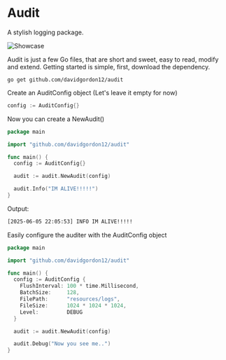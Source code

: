 # Audit

A stylish logging package.

![Showcase](https://gyazo.com/4549d3634ac867cafc072d084b630913.gif)

Audit is just a few Go files, that are short and sweet, easy to read, modify and extend. Getting started is simple, first, download the dependency.

```
go get github.com/davidgordon12/audit
```

Create an AuditConfig object (Let's leave it empty for now)

```go
config := AuditConfig{}
```

Now you can create a NewAudit()

```go
package main

import "github.com/davidgordon12/audit"

func main() {
  config := AuditConfig{}

  audit := audit.NewAudit(config)

  audit.Info("IM ALIVE!!!!!")
}
```

Output: 
```bash
[2025-06-05 22:05:53] INFO IM ALIVE!!!!!
```

Easily configure the auditer with the AuditConfig object

```go
package main

import "github.com/davidgordon12/audit"

func main() {
  config := AuditConfig {
    FlushInterval: 100 * time.Millisecond,
    BatchSize:     128,
    FilePath:      "resources/logs",
    FileSize:      1024 * 1024 * 1024,
    Level:         DEBUG
  }

  audit := audit.NewAudit(config)

  audit.Debug("Now you see me..")
}
```
